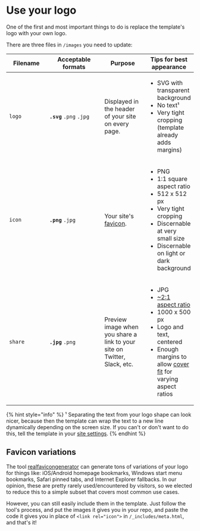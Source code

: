 # Use your logo

One of the first and most important things to do is replace the template's logo with your own logo.

There are three files in `/images` you need to update:

<table><thead><tr><th width="123.33333333333331">Filename</th><th width="193">Acceptable formats</th><th width="134">Purpose</th><th>Tips for best appearance</th></tr></thead><tbody><tr><td><code>logo</code></td><td><strong><code>.svg</code></strong> <code>.png</code> <code>.jpg</code></td><td>Displayed in the header of your site on every page.</td><td><ul><li>SVG with transparent background</li><li>No text¹</li><li>Very tight cropping (template already adds margins)</li></ul></td></tr><tr><td><code>icon</code></td><td><strong><code>.png</code></strong> <code>.jpg</code></td><td>Your site's <a href="https://en.wikipedia.org/wiki/Favicon">favic</a><a href="https://en.wikipedia.org/wiki/Favicon">on</a>.</td><td><ul><li>PNG</li><li>1:1 square aspect ratio</li><li>512 x 512 px</li><li>Very tight cropping</li><li>Discernable at very small size</li><li>Discernable on light or dark background</li></ul></td></tr><tr><td><code>share</code></td><td><strong><code>.jpg</code></strong> <code>.png</code></td><td>Preview image when you share a link to your site on Twitter, Slack, etc.</td><td><ul><li>JPG</li><li><a href="https://iamturns.com/open-graph-image-size/">~2:1 aspect ratio</a></li><li>1000 x 500 px</li><li>Logo and text, centered</li><li>Enough margins to allow <a href="https://developer.mozilla.org/en-US/docs/Web/CSS/object-fit">cover fit</a> for varying aspect ratios</li></ul></td></tr></tbody></table>

{% hint style="info" %}
¹ Separating the text from your logo shape can look nicer, because then the template can wrap the text to a new line dynamically depending on the screen size. If you can't or don't want to do this, tell the template in your [site settings](configure-your-site.md).
{% endhint %}

## Favicon variations

The tool [realfavicongenerator](https://realfavicongenerator.net/) can generate tons of variations of your logo for things like: iOS/Android homepage bookmarks, Windows start menu bookmarks, Safari pinned tabs, and Internet Explorer fallbacks. In our opinion, these are pretty rarely used/encountered by visitors, so we elected to reduce this to a simple subset that covers most common use cases.

However, you can still easily include them in the template. Just follow the tool's process, and put the images it gives you in your repo, and paste the code it gives you in place of `<link rel="icon">` in `/_includes/meta.html`, and that's it!

